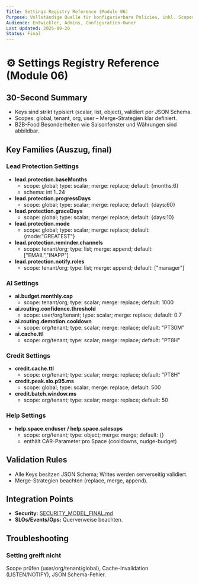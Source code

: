 ```yaml
---
Title: Settings Registry Reference (Module 06)
Purpose: Vollständige Quelle für konfigurierbare Policies, inkl. Scopes, Defaults und Merge-Strategien.
Audience: Entwickler, Admins, Configuration-Owner
Last Updated: 2025-09-20
Status: Final
---
```


# ⚙️ Settings Registry Reference (Module 06)

## 30-Second Summary
- Keys sind strikt typisiert (scalar, list, object), validiert per JSON Schema.
- Scopes: global, tenant, org, user – Merge-Strategien klar definiert.
- B2B-Food Besonderheiten wie Saisonfenster und Währungen sind abbildbar.

## Key Families (Auszug, final)

### Lead Protection Settings
- **lead.protection.baseMonths**
  - scope: global; type: scalar; merge: replace; default: {months:6}
  - schema: int 1..24
- **lead.protection.progressDays**
  - scope: global; type: scalar; merge: replace; default: {days:60}
- **lead.protection.graceDays**
  - scope: global; type: scalar; merge: replace; default: {days:10}
- **lead.protection.mode**
  - scope: global; type: scalar; merge: replace; default: {mode:"GREATEST"}
- **lead.protection.reminder.channels**
  - scope: tenant/org; type: list; merge: append; default: ["EMAIL","INAPP"]
- **lead.protection.notify.roles**
  - scope: tenant/org; type: list; merge: append; default: ["manager"]

### AI Settings
- **ai.budget.monthly.cap**
  - scope: tenant/org; type: scalar; merge: replace; default: 1000
- **ai.routing.confidence.threshold**
  - scope: user/org/tenant; type: scalar; merge: replace; default: 0.7
- **ai.routing.demotion.cooldown**
  - scope: org/tenant; type: scalar; merge: replace; default: "PT30M"
- **ai.cache.ttl**
  - scope: org/tenant; type: scalar; merge: replace; default: "PT8H"

### Credit Settings
- **credit.cache.ttl**
  - scope: org/tenant; type: scalar; merge: replace; default: "PT8H"
- **credit.peak.slo.p95.ms**
  - scope: global; type: scalar; merge: replace; default: 500
- **credit.batch.window.ms**
  - scope: org/tenant; type: scalar; merge: replace; default: 50

### Help Settings
- **help.space.enduser / help.space.salesops**
  - scope: org/tenant; type: object; merge: merge; default: {}
  - enthält CAR-Parameter pro Space (cooldowns, nudge-budget)

## Validation Rules
- Alle Keys besitzen JSON Schema; Writes werden serverseitig validiert.
- Merge-Strategien beachten (replace, merge, append).

## Integration Points
- **Security:** [SECURITY_MODEL_FINAL.md](../../security/artefakte/SECURITY_MODEL_FINAL.md)
- **SLOs/Events/Ops:** Querverweise beachten.

## Troubleshooting

### Setting greift nicht
Scope prüfen (user/org/tenant/global), Cache-Invalidation (LISTEN/NOTIFY), JSON Schema-Fehler.